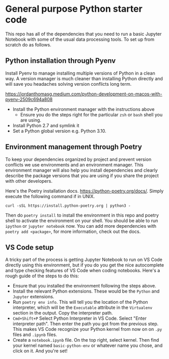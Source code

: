 # General purpose Python starter code
This repo has all of the dependencies that you need to run a basic Jupyter Notebook with some of the usual data processing tools. To set up from scratch do as follows.

## Python installation through Pyenv
Install Pyenv to manage installing multiple versions of Python in a clean way. A version manager is much cleaner than installing Python directly and will save you headaches solving version conflicts long term.

https://jordanthomasg.medium.com/python-development-on-macos-with-pyenv-2509c694a808

- Install the Python environment manager with the instructions above
  - Ensure you do the steps right for the particular `zsh` or `bash` shell you are using.
- Install Python 2.7 and symlink it 
- Set a Python global version e.g. Python 3.10.

## Environment management through Poetry
To keep your dependencies organized by project and prevent version conflicts we use environments and an environment manager. This environment manager will also help you install dependencies and clearly describe the package versions that you are using if you share the project with other developers.

Here's the Poetry installation docs. https://python-poetry.org/docs/. Simply execute the following command if in UNIX.

```{bash}
curl -sSL https://install.python-poetry.org | python3 -
```

Then do `poetry install` to install the environment in this repo and poetry shell to activate the environment on your shell. You should be able to run `ipython` or `jupyter notebook` now. You can add more dependencies with `poetry add <package>`, for more information, check out the docs.

## VS Code setup
A tricky part of the process is getting Jupyter Notebook to run on VS Code directly using this environment, but if you do you get the nice autocomplete and type checking features of VS Code when coding notebooks. Here's a rough guide of the steps to do this:
- Ensure that you installed the environment following the steps above. 
- Install the relevant Python extensions. These would be the `Python` and `Jupyter` extensions.
- Run `poetry env info`. This will tell you the location of the Python interpreter, which will be the `Executable` attribute in the `Virtualenv` section in the output. Copy the interpreter path.
- `Cmd+Shift+P` Select Python Interpreter in VS Code. Select "Enter interpreter path". Then enter the path you got from the previous step. This makes VS Code recognize your Python kernel from now on on `.py` files and `.ipynb` files.
- Create a `notebook.ipynb` file. On the top right, select kernel. Then find your kernel named `basic-python-env` or whatever name you chose, and click on it. And you're set!